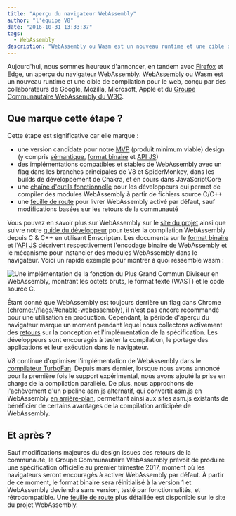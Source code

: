 ```yaml
---
title: "Aperçu du navigateur WebAssembly"
author: "l'équipe V8"
date: "2016-10-31 13:33:37"
tags: 
  - WebAssembly
description: "WebAssembly ou Wasm est un nouveau runtime et une cible de compilation pour le web, désormais disponible avec un flag dans Chrome Canary !"
---
```

Aujourd'hui, nous sommes heureux d'annoncer, en tandem avec [Firefox](https://hacks.mozilla.org/2016/10/webassembly-browser-preview) et [Edge](https://blogs.windows.com/msedgedev/2016/10/31/webassembly-browser-preview/), un aperçu du navigateur WebAssembly. [WebAssembly](http://webassembly.org/) ou Wasm est un nouveau runtime et une cible de compilation pour le web, conçu par des collaborateurs de Google, Mozilla, Microsoft, Apple et du [Groupe Communautaire WebAssembly du W3C](https://www.w3.org/community/webassembly/).

<!--truncate-->
## Que marque cette étape ?

Cette étape est significative car elle marque :

- une version candidate pour notre [MVP](http://webassembly.org/docs/mvp/) (produit minimum viable) design (y compris [sémantique](http://webassembly.org/docs/semantics/), [format binaire](http://webassembly.org/docs/binary-encoding/) et [API JS](http://webassembly.org/docs/js/))
- des implémentations compatibles et stables de WebAssembly avec un flag dans les branches principales de V8 et SpiderMonkey, dans les builds de développement de Chakra, et en cours dans JavaScriptCore
- une [chaîne d'outils fonctionnelle](http://webassembly.org/getting-started/developers-guide/) pour les développeurs qui permet de compiler des modules WebAssembly à partir de fichiers source C/C++
- une [feuille de route](http://webassembly.org/roadmap/) pour livrer WebAssembly activé par défaut, sauf modifications basées sur les retours de la communauté

Vous pouvez en savoir plus sur WebAssembly sur le [site du projet](http://webassembly.org/) ainsi que suivre notre [guide du développeur](http://webassembly.org/getting-started/developers-guide/) pour tester la compilation WebAssembly depuis C & C++ en utilisant Emscripten. Les documents sur le [format binaire](http://webassembly.org/docs/binary-encoding/) et l'[API JS](http://webassembly.org/docs/js/) décrivent respectivement l'encodage binaire de WebAssembly et le mécanisme pour instancier des modules WebAssembly dans le navigateur. Voici un rapide exemple pour montrer à quoi ressemble wasm :

![Une implémentation de la fonction du Plus Grand Commun Diviseur en WebAssembly, montrant les octets bruts, le format texte (WAST) et le code source C.](/_img/webassembly-browser-preview/gcd.svg)

Étant donné que WebAssembly est toujours derrière un flag dans Chrome ([chrome://flags/#enable-webassembly](chrome://flags/#enable-webassembly)), il n'est pas encore recommandé pour une utilisation en production. Cependant, la période d'aperçu du navigateur marque un moment pendant lequel nous collectons activement des [retours](http://webassembly.org/community/feedback/) sur la conception et l'implémentation de la spécification. Les développeurs sont encouragés à tester la compilation, le portage des applications et leur exécution dans le navigateur.

V8 continue d'optimiser l'implémentation de WebAssembly dans le [compilateur TurboFan](/blog/turbofan-jit). Depuis mars dernier, lorsque nous avons annoncé pour la première fois le support expérimental, nous avons ajouté la prise en charge de la compilation parallèle. De plus, nous approchons de l'achèvement d'un pipeline asm.js alternatif, qui convertit asm.js en WebAssembly [en arrière-plan](https://www.chromestatus.com/feature/5053365658583040), permettant ainsi aux sites asm.js existants de bénéficier de certains avantages de la compilation anticipée de WebAssembly.

## Et après ?

Sauf modifications majeures du design issues des retours de la communauté, le Groupe Communautaire WebAssembly prévoit de produire une spécification officielle au premier trimestre 2017, moment où les navigateurs seront encouragés à activer WebAssembly par défaut. À partir de ce moment, le format binaire sera réinitialisé à la version 1 et WebAssembly deviendra sans version, testé par fonctionnalités, et rétrocompatible. Une [feuille de route](http://webassembly.org/roadmap/) plus détaillée est disponible sur le site du projet WebAssembly.
